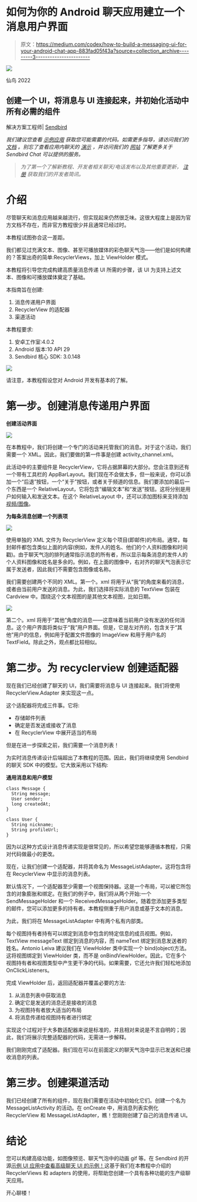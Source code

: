 # 如何为你的 Android 聊天应用建立一个消息用户界面

> 原文：<https://medium.com/codex/how-to-build-a-messaging-ui-for-your-android-chat-app-883fad05f43a?source=collection_archive---------3----------------------->

![](img/a771afc7946652e2a46c8d13e3c77667.png)

仙鸟 2022

## 创建一个 UI，将消息与 UI 连接起来，并初始化活动中所有必需的组件

解决方案工程师| [Sendbird](https://www.sendbird.com/)

*我们建议您查看* [*示例应用*](https://github.com/sendbird/Sendbird-Android) *获取您可能需要的代码。如需更多指导，请访问我们的* [*文档*](https://sendbird.com/docs/chat/v3/android/quickstart/send-first-message) *。别忘了查看应用内聊天的* [*演示*](https://sendbird.com/demos/in-app-chat) *，并访问我们的* [*网站*](https://sendbird.com/features/chat-messaging) *了解更多关于 Sendbird Chat 可以提供的服务。*

> *为了第一个了解新教程、开发者相关聊天/电话发布以及其他重要更新，* [*注册*](https://get.sendbird.com/dev-newsletter-subscription.html) *获取我们的开发者简讯。*

# 介绍

尽管聊天和消息应用越来越流行，但实现起来仍然很乏味。这很大程度上是因为官方文档不存在，而非官方教程很少并且通常已经过时。

本教程试图弥合这一差距。

我们都见过充满文本、图像、甚至可播放媒体的彩色聊天气泡——他们是如何构建的？答案出奇的简单:RecyclerViews，加上 ViewHolder 模式。

本教程将引导您完成构建高质量消息传递 UI 所需的步骤，该 UI 为支持上述文本、图像和可播放媒体奠定了基础。

本指南旨在创建:

1.  消息传递用户界面
2.  RecyclerView 的适配器
3.  渠道活动

本教程要求:

1.  安卓工作室:4.0.2
2.  Android 版本:10 API 29
3.  Sendbird 核心 SDK: 3.0.148

![](img/5e195252e6bc07bfbee8bdf289285ced.png)

请注意，本教程假设您对 Android 开发有基本的了解。

# 第一步。创建消息传递用户界面

**创建活动界面**

![](img/0f2c3e5e276298f6422aac38dcf0c26d.png)

在本教程中，我们将创建一个专门的活动来托管我们的消息。对于这个活动，我们需要一个 XML。因此，我们要做的第一件事是创建 activity_channel.xml。

此活动中的主要组件是 RecyclerView，它将占据屏幕的大部分。您会注意到还有一个带有工具栏的 AppBarLayout。我们现在不会做太多，但一般来说，你可以添加一个“后退”按钮，一个“关于”按钮，或者关于频道的信息。我们要添加的最后一个东西是一个 RelativeLayout，它将包含“编辑文本”和“发送”按钮。这将分别是用户如何输入和发送文本。在这个 RelativeLayout 中，还可以添加图标来支持添加[视频/图像](https://sendbird.com/docs/chat/v3/android/guides/group-channel#2-send-a-message)。

**为每条消息创建一个列表项**

![](img/1649a10fa04ec7d917a1f9e3b837a12a.png)

使用单独的 XML 文件为 RecyclerView 定义每个项目(即邮件)的布局。通常，每封邮件都包含类似上面的内容(例如，发件人的姓名、他们的个人资料图像和时间戳)。由于聊天气泡的排列通常指示消息的所有者，所以显示每条消息的发件人的个人资料图像和姓名是多余的。例如，在上面的图像中，右对齐的聊天气泡表示它属于发送者，因此我们不需要包含图像或名称。

我们需要创建两个不同的 XML。第一个。xml 将用于从“我”的角度来看的消息，或者由当前用户发送的消息。为此，我们选择将实际消息的 TextView 包装在 Cardview 中。围绕这个文本视图的是其他文本视图，比如日期。

![](img/917be6887f1a1ede69d0437310c851d0.png)

第二个。xml 将用于“其他”角度的消息——这意味着当前用户没有发送的任何消息。这个用户界面将类似于“我”用户界面。但是，它是左对齐的，包含关于“其他”用户的信息，例如用于配置文件图像的 ImageView 和用于用户名的 TextField。除此之外，观点都比较相似。

# 第二步。为 recyclerview 创建适配器

现在我们已经创建了聊天的 UI，我们需要将消息与 UI 连接起来。我们将使用 RecyclerView.Adapter 来实现这一点。

这个适配器将完成三件事。它将:

*   存储邮件列表
*   确定是否发送或接收了消息
*   在 RecyclerView 中展开适当的布局

但是在进一步探索之前，我们需要一个消息列表！

为实时消息传递设计后端超出了本教程的范围。因此，我们将继续使用 Sendbird 的聊天 SDK 中的模型。它大致采用以下结构:

**通用消息和用户模型**

```
class Message {
  String message;
  User sender;
  long createdAt;
}

class User {
  String nickname;
  String profileUrl;
}
```

因为以这种方式设计消息传递实现是很常见的，所以希望您能够遵循本教程，只需对代码做最小的更改。

现在，让我们创建一个适配器，并将其命名为 MessageListAdapter。这将包含将在 RecyclerView 中显示的消息列表。

默认情况下，一个适配器至少需要一个视图保持器。这是一个布局，可以被它所包含的对象膨胀和绑定。在我们的例子中，我们将从两个开始:一个 SendMessageHolder 和一个 ReceivedMessageHolder。随着您添加更多类型的邮件，您可以添加更多的持有者。本教程侧重于用户消息或基于文本的消息。

为此，我们将在 MessageListAdapter 中有两个私有内部类。

每个视图持有者持有可以绑定到消息中包含的特定信息的成员视图。例如，TextView messageText 绑定到消息的内容，而 nameText 绑定到消息发送者的姓名。Antonio Leiva 建议我们在 ViewHolder 类中实现一个 bind(object)方法。这将视图绑定到 ViewHolder 类，而不是 onBindViewHolder。因此，它在多个视图持有者和视图类型中产生更干净的代码。如果需要，它还允许我们轻松地添加 OnClickListeners。

完成 ViewHolder 后，返回适配器并覆盖必要的方法:

1.  从消息列表中获取消息
2.  确定它是发送的消息还是接收的消息
3.  为视图持有者放大适当的布局
4.  将消息传递给视图持有者进行绑定

实现这个过程对于大多数适配器来说是标准的，并且相对来说是不言自明的；因此，我们将展示完整适配器的代码，无需进一步解释。

我们刚刚完成了适配器。我们现在可以在前面定义的聊天气泡中显示已发送和已接收消息的列表。

# 第三步。创建渠道活动

我们已经创建了所有的组件，现在我们需要在活动中初始化它们。创建一个名为 MessageListActivity 的活动。在 onCreate 中，用消息列表实例化 RecyclerView 和 MessageListAdapter，瞧！您刚刚创建了自己的消息传递 UI。

# 结论

您可以构建高级功能，如图像预览、聊天气泡中的动画 gif 等。在 Sendbird 的开源[示例 UI 应用中查看高级聊天 UI 的示例！](https://github.com/sendbird/Sendbird-Android)这基于我们在本教程中介绍的 RecyclerViews 和 adapters 的使用，将帮助您创建一个具有各种功能的生产级聊天应用。

开心聊楼！